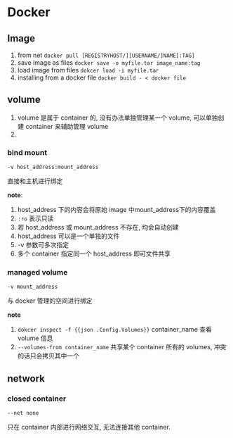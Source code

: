 # Docker 

## Image
1. from net `docker pull [REGISTRYHOST/][USERNAME/]NAME[:TAG]`
2. save image as files `docker save -o myfile.tar image_name:tag`
3. load image from files `dokcer load -i myfile.tar`
3. installing from a docker file `docker build - < docker file`


## volume
1. volume 是属于 container 的, 没有办法单独管理某一个 volume, 可以单独创建 container 来辅助管理 volume
2. 

### bind mount
`-v host_address:mount_address`

直接和主机进行绑定

**note**: 

1. host_address 下的内容会将原始 image 中mount_address下的内容覆盖
2. `:ro` 表示只读
3. 若 host_address 或 mount_address 不存在, 均会自动创建
4. host_address 可以是一个单独的文件
5. -v 参数可多次指定
6. 多个 container 指定同一个 host_address 即可文件共享


### managed volume
`-v mount_address`

与 docker 管理的空间进行绑定

**note**

1. `dokcer inspect -f {{json .Config.Volumes}}` container_name 查看 volume 信息
2. `--volumes-from container_name` 共享某个 container 所有的 volumes, 冲突的话只会拷贝其中一个

## network

### closed container
`--net none`

只在 container 内部进行网络交互, 无法连接其他 container.
